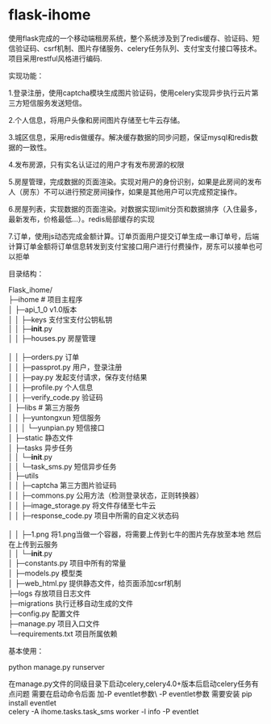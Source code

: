 # flask-ihome

使用flask完成的一个移动端租房系统，整个系统涉及到了redis缓存、验证码、短信验证码、csrf机制、图片存储服务、celery任务队列、支付宝支付接口等技术。项目采用restful风格进行编码.

实现功能：
  
  1.登录注册，使用captcha模块生成图片验证码，使用celery实现异步执行云片第三方短信服务发送短信。
  
  2.个人信息，将用户头像和房间图片存储至七牛云存储。
  
  3.城区信息，采用redis做缓存。解决缓存数据的同步问题，保证mysql和redis数据的一致性。
  
  4.发布房源，只有实名认证过的用户才有发布房源的权限
  
  5.房屋管理，完成数据的页面渲染。实现对用户的身份识别，如果是此房间的发布人（房东）不可以进行预定房间操作，如果是其他用户可以完成预定操作。
  
  6.房屋列表，实现数据的页面渲染。对数据实现limit分页和数据排序（入住最多，最新发布，价格最低...）。redis局部缓存的实现
  
  7.订单，使用js动态完成金额计算。订单页面用户提交订单生成一串订单号，后端计算订单金额将订单信息转发到支付宝接口用户进行付费操作，房东可以接单也可以拒单
  
目录结构：

  Flask_ihome/<br>
  ├─ihome # 项目主程序<br>
  │  ├─api_1_0   v1.0版本<br>
  │  │  ├─keys   支付宝支付公钥私钥<br>
  │  │  ├─__init__.py <br>
  │  │  ├─houses.py  房屋管理<br>  
  │  │  ├─orders.py  订单<br>
  │  │  ├─passprot.py  用户，登录注册<br>
  │  │  ├─pay.py  发起支付请求，保存支付结果<br>
  │  │  ├─profile.py  个人信息<br>
  │  │  ├─verify_code.py 验证码<br>
  │  ├─libs # 第三方服务<br>
  │  │  ├─yuntongxun  短信服务<br> 
  │  │  │  └─yunpian.py 短信接口<br>
  │  ├─static  静态文件  <br>
  │  ├─tasks   异步任务<br>
  │  │  └─__init__.py<br>
  │  │  └─task_sms.py 短信异步任务<br>
  │  ├─utils<br> 
  │  │  ├─captcha  第三方图片验证码<br> 
  │  │  ├─commons.py  公用方法（检测登录状态，正则转换器）<br>
  │  │  ├─image_storage.py 将文件存储至七牛云<br>
  │  │  ├─response_code.py  项目中所需的自定义状态码<br>  
  │  │  ├─1.png  将1.png当做一个容器，将需要上传到七牛的图片先存放至本地 然后在上传到云服务<br>
  │  │  └─__init__.py<br>
  │  ├─constants.py   项目中所有的常量<br>
  │  ├─models.py   模型类<br>
  │  ├─web_html.py   提供静态文件，给页面添加csrf机制<br>
  ├─logs   存放项目日志文件<br>
  ├─migrations  执行迁移自动生成的文件<br>
  ├─config.py  配置文件<br>
  ├─manage.py  项目入口文件<br>
  └─requirements.txt   项目所属依赖<br>
   


基本使用：

  python manage.py runserver 
  
  在manage.py文件的同级目录下启动celery,celery4.0+版本后启动celery任务有点问题 需要在启动命令后面 加-P eventlet参数\ 
  -P eventlet参数 需要安装  pip install eventlet\
  celery -A ihome.tasks.task_sms worker -l info -P eventlet
